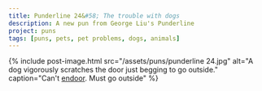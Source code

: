 ```yaml
---
title: Punderline 24&#58; The trouble with dogs
description: A new pun from George Liu's Punderline
project: puns
tags: [puns, pets, pet problems, dogs, animals]
---
```


{% include post-image.html 
    src="/assets/puns/punderline 24.jpg"
    alt="A dog vigorously scratches the door just begging to go outside."
    caption="Can't <u>endoor</u>. Must go outside"
    %}

